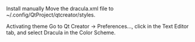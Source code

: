 Install manually
Move the dracula.xml file to ~/.config/QtProject/qtcreator/styles.

Activating theme
Go to Qt Creator -> Preferences..., click in the Text Editor tab, and select Dracula in the Color Scheme.